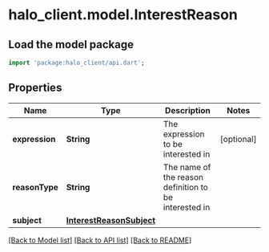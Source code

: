 # halo_client.model.InterestReason

## Load the model package
```dart
import 'package:halo_client/api.dart';
```

## Properties
Name | Type | Description | Notes
------------ | ------------- | ------------- | -------------
**expression** | **String** | The expression to be interested in | [optional] 
**reasonType** | **String** | The name of the reason definition to be interested in | 
**subject** | [**InterestReasonSubject**](InterestReasonSubject.md) |  | 

[[Back to Model list]](../README.md#documentation-for-models) [[Back to API list]](../README.md#documentation-for-api-endpoints) [[Back to README]](../README.md)


